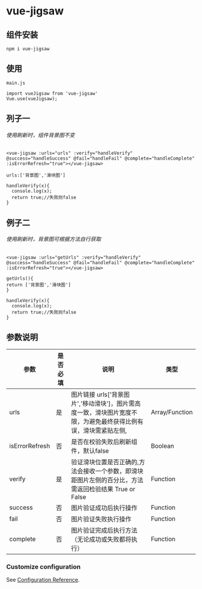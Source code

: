# vue-jigsaw

## 组件安装
```
npm i vue-jigsaw
```
## 使用
```
main.js

import vueJigsaw from 'vue-jigsaw'
Vue.use(vueJigsaw);

```
## 列子一
###### 使用刷新时，组件背景图不变
```
<vue-jigsaw :urls="urls" :verify="handleVerify" @success="handleSuccess" @fail="handleFail" @complete="handleComplete" :isErrorRefresh="true"></vue-jigsaw>

urls:['背景图','滑块图'] 

handleVerify(x){
  console.log(x);
  return true;//失败则false
}
```
## 例子二
###### 使用刷新时，背景图可根据方法自行获取
```
<vue-jigsaw :urls="getUrls" :verify="handleVerify" @success="handleSuccess" @fail="handleFail" @complete="handleComplete" :isErrorRefresh="true"></vue-jigsaw>

getUrls(){
return ['背景图','滑块图']
}

handleVerify(x){
  console.log(x);
  return true;//失败则false
}
```
## 参数说明
| 参数  | 是否必填  | 说明  | 类型 |
| ------------ | ------------ | ------------ | ------------ |
| urls  | 是 | 图片链接 urls['背景图片','移动滑块']，图片需高度一致，滑块图片宽度不限，为避免最终获得比例有误，滑块需紧贴左侧,  | Array/Function |
| isErrorRefresh  | 否 | 是否在校验失败后刷新组件，默认false  | Boolean |
| verify  | 是  | 验证滑块位置是否正确的,方法会接收一个参数，即滑块距图片左侧的百分比，方法需返回检验结果 True or False  | Function |
| success  | 否  | 图片验证成功后执行操作  | Function |
| fail  | 否  | 图片验证失败执行操作  | Function |
| complete  | 否 | 图片验证完成后执行方法（无论成功或失败都将执行） | Function |

### Customize configuration
See [Configuration Reference](https://cli.vuejs.org/config/).
